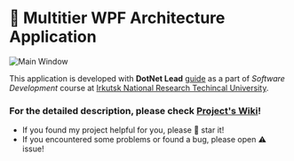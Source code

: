 # 📲 Multitier WPF Architecture Application

![Main Window](https://i.imgur.com/ygESUiM.jpg)

This application is developed with **DotNet Lead** [guide](http://www.dotnetlead.com/wpf-master-detail/application-and-source-code) as a part of *Software Development* course at [Irkutsk National Research Techincal University](http://www.istu.edu/eng/).

### For the detailed description, please check [Project's Wiki](https://github.com/xtenzQ/WPF-MVVM-EFC-Example/wiki)!

- If you found my project helpful for you, please 🌟 star it!
- If you encountered some problems or found a bug, please open ⚠️ issue!
